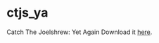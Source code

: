 # ctjs_ya
Catch The Joelshrew: Yet Again
Download it [here](https://drive.google.com/file/d/0BzNMWL-AtF2nOG1kaTUyVF9kOTQ/view?usp=sharing).
